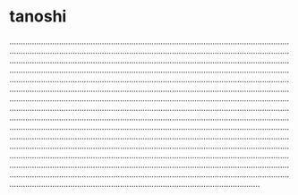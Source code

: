 # tanoshi
...................................................................................................................................................................................................................................................................................................................................................................................................................................................................................................................................................................................................................................................................................................................................................................................................................................................................................................................................................................................................................................................................................................................................................................................................................................................................................................................................................................................................................................................................................................................................................................................................................................................................................................................................................................................................................................................................................................................................................................................................................................................